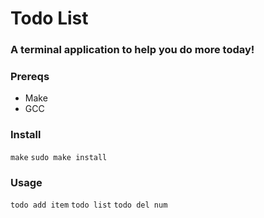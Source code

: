 # Todo List

### A terminal application to help you do more today! 

### Prereqs
- Make
- GCC

### Install
`make`
`sudo make install`

### Usage
`todo add item`
`todo list`
`todo del num`

